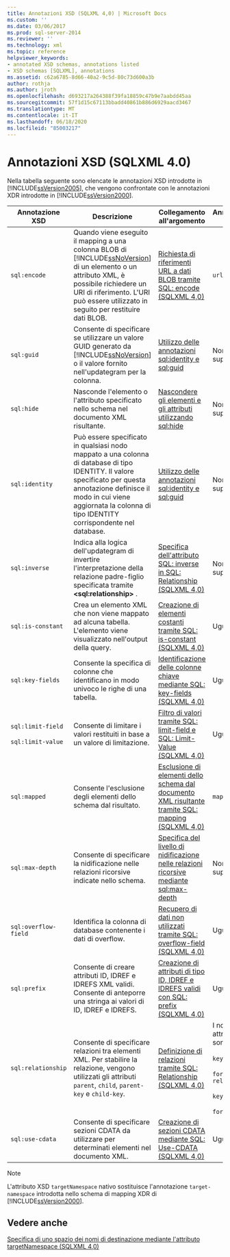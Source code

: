```yaml
---
title: Annotazioni XSD (SQLXML 4,0) | Microsoft Docs
ms.custom: ''
ms.date: 03/06/2017
ms.prod: sql-server-2014
ms.reviewer: ''
ms.technology: xml
ms.topic: reference
helpviewer_keywords:
- annotated XSD schemas, annotations listed
- XSD schemas [SQLXML], annotations
ms.assetid: c62a6785-8d66-40a2-9c5d-80c73d600a3b
author: rothja
ms.author: jroth
ms.openlocfilehash: d693217a264388f39fa18859c47b9e7aabdd45aa
ms.sourcegitcommit: 57f1d15c67113bbadd40861b886d6929aacd3467
ms.translationtype: MT
ms.contentlocale: it-IT
ms.lasthandoff: 06/18/2020
ms.locfileid: "85003217"
---
```

# <a name="xsd-annotations-sqlxml-40"></a>Annotazioni XSD (SQLXML 4.0)
  Nella tabella seguente sono elencate le annotazioni XSD introdotte in [!INCLUDE[ssVersion2005](../../includes/ssversion2005-md.md)], che vengono confrontate con le annotazioni XDR introdotte in [!INCLUDE[ssVersion2000](../../includes/ssversion2000-md.md)].  
  
|Annotazione XSD|Descrizione|Collegamento all'argomento|Annotazione XDR|  
|--------------------|-----------------|----------------|--------------------|  
|`sql:encode`|Quando viene eseguito il mapping a una colonna BLOB di [!INCLUDE[ssNoVersion](../../includes/ssnoversion-md.md)] di un elemento o un attributo XML, è possibile richiedere un URI di riferimento. L'URI può essere utilizzato in seguito per restituire dati BLOB.|[Richiesta di riferimenti URL a dati BLOB tramite SQL: encode &#40;SQLXML 4,0&#41;](requesting-url-references-to-blob-data-using-sql-encode-sqlxml-4-0.md)|`url-encode`|  
|`sql:guid`|Consente di specificare se utilizzare un valore GUID generato da [!INCLUDE[ssNoVersion](../../includes/ssnoversion-md.md)] o il valore fornito nell'updategram per la colonna.|[Utilizzo delle annotazioni sql:identity e sql:guid](using-the-sql-identity-and-sql-guid-annotations.md)|Non supportate|  
|`sql:hide`|Nasconde l'elemento o l'attributo specificato nello schema nel documento XML risultante.|[Nascondere gli elementi e gli attributi utilizzando sql:hide](hiding-elements-and-attributes-by-using-sql-hide.md)|Non supportate|  
|`sql:identity`|Può essere specificato in qualsiasi nodo mappato a una colonna di database di tipo IDENTITY. Il valore specificato per questa annotazione definisce il modo in cui viene aggiornata la colonna di tipo IDENTITY corrispondente nel database.|[Utilizzo delle annotazioni sql:identity e sql:guid](using-the-sql-identity-and-sql-guid-annotations.md)|Non supportate|  
|`sql:inverse`|Indica alla logica dell'updategram di invertire l'interpretazione della relazione padre-figlio specificata tramite **\<sql:relationship>** .|[Specifica dell'attributo SQL: inverse in SQL: Relationship &#40;SQLXML 4,0&#41;](specifying-the-sql-inverse-attribute-on-sql-relationship-sqlxml-4-0.md)|Non supportate|  
|`sql:is-constant`|Crea un elemento XML che non viene mappato ad alcuna tabella. L'elemento viene visualizzato nell'output della query.|[Creazione di elementi costanti tramite SQL: is-constant &#40;SQLXML 4,0&#41;](creating-constant-elements-using-sql-is-constant-sqlxml-4-0.md)|Uguale|  
|`sql:key-fields`|Consente la specifica di colonne che identificano in modo univoco le righe di una tabella.|[Identificazione delle colonne chiave mediante SQL: key-fields &#40;SQLXML 4,0&#41;](identifying-key-columns-using-sql-key-fields-sqlxml-4-0.md)|Uguale|  
|`sql:limit-field`<br /><br /> `sql:limit-value`|Consente di limitare i valori restituiti in base a un valore di limitazione.|[Filtro di valori tramite SQL: limit-field e SQL: Limit-Value &#40;SQLXML 4,0&#41;](../sqlxml-annotated-xsd-schemas-xpath-queries/bulk-load-xml/annotation-interpretation-sql-limit-field-and-sql-limit-value.md)|Uguale|  
|`sql:mapped`|Consente l'esclusione degli elementi dello schema dal risultato.|[Esclusione di elementi dello schema dal documento XML risultante tramite SQL: mapping &#40;SQLXML 4,0&#41;](excluding-schema-elements-from-the-xml-document-using-sql-mapped.md)|`map-field`|  
|`sql:max-depth`|Consente di specificare la nidificazione nelle relazioni ricorsive indicate nello schema.|[Specifica del livello di nidificazione nelle relazioni ricorsive mediante sql:max-depth](specifying-depth-in-recursive-relationships-by-using-sql-max-depth.md)|Non supportate|  
|`sql:overflow-field`|Identifica la colonna di database contenente i dati di overflow.|[Recupero di dati non utilizzati tramite SQL: overflow-field &#40;SQLXML 4,0&#41;](../sqlxml-annotated-xsd-schemas-xpath-queries/bulk-load-xml/annotation-interpretation-sql-overflow-field.md)|Uguale|  
|`sql:prefix`|Consente di creare attributi ID, IDREF e IDREFS XML validi. Consente di anteporre una stringa ai valori di ID, IDREF e IDREFS.|[Creazione di attributi di tipo ID, IDREF e IDREFS validi con SQL: prefix &#40;SQLXML 4,0&#41;](creating-valid-id-idref-and-idrefs-type-attributes-using-sql-prefix-sqlxml-4-0.md)|Uguale|  
|`sql:relationship`|Consente di specificare relazioni tra elementi XML. Per stabilire la relazione, vengono utilizzati gli attributi `parent`, `child`, `parent-key` e `child-key`.|[Definizione di relazioni tramite SQL: Relationship &#40;SQLXML 4,0&#41;](specifying-relationships-using-sql-relationship-sqlxml-4-0.md)|I nomi di attributo sono diversi:<br /><br /> `key-relation`<br /><br /> `foreign-relation`<br /><br /> `key`<br /><br /> `foreign-key`|  
|`sql:use-cdata`|Consente di specificare sezioni CDATA da utilizzare per determinati elementi nel documento XML.|[Creazione di sezioni CDATA mediante SQL: Use-CDATA &#40;SQLXML 4,0&#41;](creating-cdata-sections-using-sql-use-cdata-sqlxml-4-0.md)|Uguale|  
  
> [!NOTE]  
>  L'attributo XSD `targetNamespace` nativo sostituisce l'annotazione `target-namespace` introdotta nello schema di mapping XDR di [!INCLUDE[ssVersion2000](../../includes/ssversion2000-md.md)].  
  
## <a name="see-also"></a>Vedere anche  
 [Specifica di uno spazio dei nomi di destinazione mediante l'attributo targetNamespace &#40;SQLXML 4,0&#41;](specifying-a-target-namespace-using-the-targetnamespace-attribute-sqlxml-4-0.md)  
  
  
